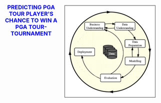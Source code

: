 <div position= relative>
<img src="images/Figure1_CRISP_DM_Model.jpeg" width="300px" align="right" border-radius= 50%>
  <h1 style='color:blue;font-size:18px;text-align: center;'> PREDICTING PGA TOUR PLAYER'S CHANCE TO WIN A PGA TOUR-TOURNAMENT</h1>
</div>



